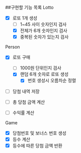 ##구현할 기능 목록
Lotto
- [X] 로또 1개 생성
  - [ ] 1~45 사이 숫자인지 검사
  - [X] 전체가 6개 숫자인지 검사
  - [X] 중복된 숫자가 있는지 검사

Person
- [X] 로또 구매
  - [ ] 1000원 단위인지 검사 
  - [X] 랜덤 6개 숫자로 로또 생성
    - [X] 번호 생성시 오름차순 정렬
- [ ] 당첨 내역 저장
- [ ] 총 당첨 금액 계산
- [ ] 수익률 계산


Game
- [X] 당첨번호 및 보너스 번호 생성
- [X] 등수 계산
- [X] 등수에 따른 당첨 금액 반환